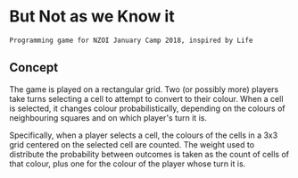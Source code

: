 # But Not as we Know it

    Programming game for NZOI January Camp 2018, inspired by Life

## Concept

The game is played on a rectangular grid. Two (or possibly more) players take turns selecting a cell to attempt to convert to their colour. When a cell is selected, it changes colour probabilistically, depending on the colours of neighbouring squares and on which player's turn it is.

Specifically, when a player selects a cell, the colours of the cells in a 3x3 grid centered on the selected cell are counted. The weight used to distribute the probability between outcomes is taken as the count of cells of that colour, plus one for the colour of the player whose turn it is.
